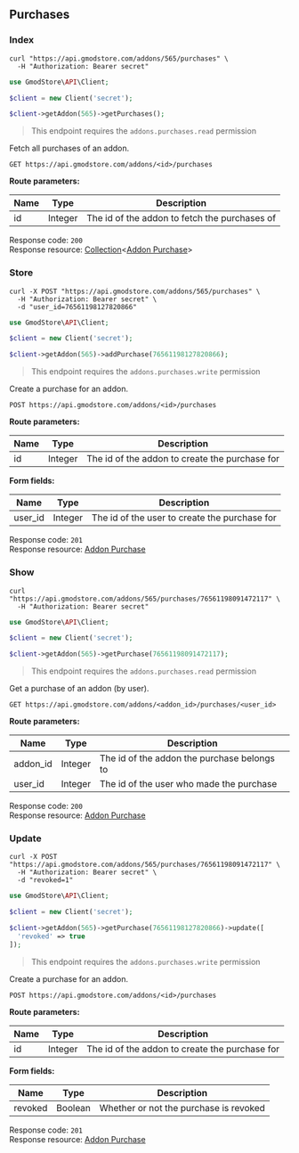 ## Purchases

### Index

```shell
curl "https://api.gmodstore.com/addons/565/purchases" \
  -H "Authorization: Bearer secret"
```

```php
use GmodStore\API\Client;

$client = new Client('secret');

$client->getAddon(565)->getPurchases();
```

> This endpoint requires the `addons.purchases.read` permission

Fetch all purchases of an addon.

`GET https://api.gmodstore.com/addons/<id>/purchases`

**Route parameters:**

Name | Type | Description
---- | ---- | -----------
id | Integer | The id of the addon to fetch the purchases of

Response code: `200`<br>
Response resource: [Collection](#resource-types-collection)<[Addon Purchase](#resource-types-addon-purchase)>


### Store

```shell
curl -X POST "https://api.gmodstore.com/addons/565/purchases" \
  -H "Authorization: Bearer secret" \
  -d "user_id=76561198127820866"
```

```php
use GmodStore\API\Client;

$client = new Client('secret');

$client->getAddon(565)->addPurchase(76561198127820866);
```

> This endpoint requires the `addons.purchases.write` permission

Create a purchase for an addon.

`POST https://api.gmodstore.com/addons/<id>/purchases`

**Route parameters:**

Name | Type | Description
---- | ---- | -----------
id | Integer | The id of the addon to create the purchase for

**Form fields:**

Name | Type | Description
---- | ---- | -----------
user_id | Integer | The id of the user to create the purchase for


Response code: `201`<br>
Response resource: [Addon Purchase](#resource-types-addon-purchase)


### Show

```shell
curl "https://api.gmodstore.com/addons/565/purchases/76561198091472117" \
  -H "Authorization: Bearer secret"
```

```php
use GmodStore\API\Client;

$client = new Client('secret');

$client->getAddon(565)->getPurchase(76561198091472117);
```

> This endpoint requires the `addons.purchases.read` permission

Get a purchase of an addon (by user).

`GET https://api.gmodstore.com/addons/<addon_id>/purchases/<user_id>`

**Route parameters:**

Name | Type | Description
---- | ---- | -----------
addon_id | Integer | The id of the addon the purchase belongs to
user_id  | Integer | The id of the user who made the purchase

Response code: `200`<br>
Response resource: [Addon Purchase](#resource-types-addon-purchase)


### Update

```shell
curl -X POST "https://api.gmodstore.com/addons/565/purchases/76561198091472117" \
  -H "Authorization: Bearer secret" \
  -d "revoked=1"
```

```php
use GmodStore\API\Client;

$client = new Client('secret');

$client->getAddon(565)->getPurchase(76561198127820866)->update([
  'revoked' => true
]);
```

> This endpoint requires the `addons.purchases.write` permission

Create a purchase for an addon.

`POST https://api.gmodstore.com/addons/<id>/purchases`

**Route parameters:**

Name | Type | Description
---- | ---- | -----------
id | Integer | The id of the addon to create the purchase for

**Form fields:**

Name | Type | Description
---- | ---- | -----------
revoked | Boolean | Whether or not the purchase is revoked

Response code: `201`<br>
Response resource: [Addon Purchase](#resource-types-addon-purchase)

